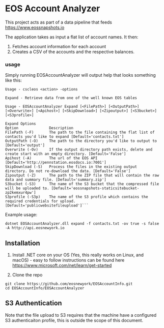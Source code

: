 ﻿# EOS Account Analyzer

This project acts as part of a data pipeline that feeds https://www.eossnapshots.io

The application takes as input a flat list of account names. It then:  
1. Fetches account information for each account
2. Creates a CSV of the accounts and the respective balances. 

### usage

Simply running EOSAccountAnalyzer will output help that looks something like this:

```
Usage - cscleos <action> -options

Expand - Retrieve data from one of the well known EOS tables

Usage - EOSAccountAnalyzer Expand [<FilePath>] [<OutputPath>] [<Overwrite>] [<Apihost>] [<SkipDownload>] [<Zipoutput>] [<S3bucket>] [<S3profile>]

Expand Options
Option              Description
FilePath (-F)       The path to the file containing the flat list of contacts you'd like to expand [Default='contacts.txt']
OutputPath (-O)     The path to the directory you'd like to output to [Default='output']
Overwrite (-Ov)     If the output directory path exists, delete and create start with an empty directory. [Default='False']
Apihost (-A)        The url of the EOS API [Default='http://pennstation.eosdocs.io:7001']
SkipDownload (-S)   Process the files in the existing output directory. Do not re-download the data. [Default='False']
Zipoutput (-Z)      The path to the ZIP file that will contain the raw data and summary file. [Default='summary.zip']
S3bucket (-S3)      The name of the S3 bucket that the compressed file will be uploaded to. [Default='eossnapshots-staticsitebucket-zp2kemxur4pw']
S3profile (-S3p)    The name of the S3 profile which contains the required credentials for upload. [Default='publicwebsitefileupload']```

```

Example usage:

```
dotnet EOSAccountAnalyzer.dll expand -f contacts.txt -ov true -s false -A http://api.eosnewyork.io

```

## Installation


1. Install .NET core on your OS (Yes, this really works on Linux, and macOS) - easy to follow instructions can be found here
https://www.microsoft.com/net/learn/get-started

2. Clone the repo
```
git clone https://github.com/eosnewyork/EOSAccountInfo.git
cd EOSAccountInfo/EOSAccountAnalyzer
```

## S3 Authentication

Note that the file upload to S3 requires that the machine have a configured S3 authenticaiton profile, this is outside the scope of this document. 
